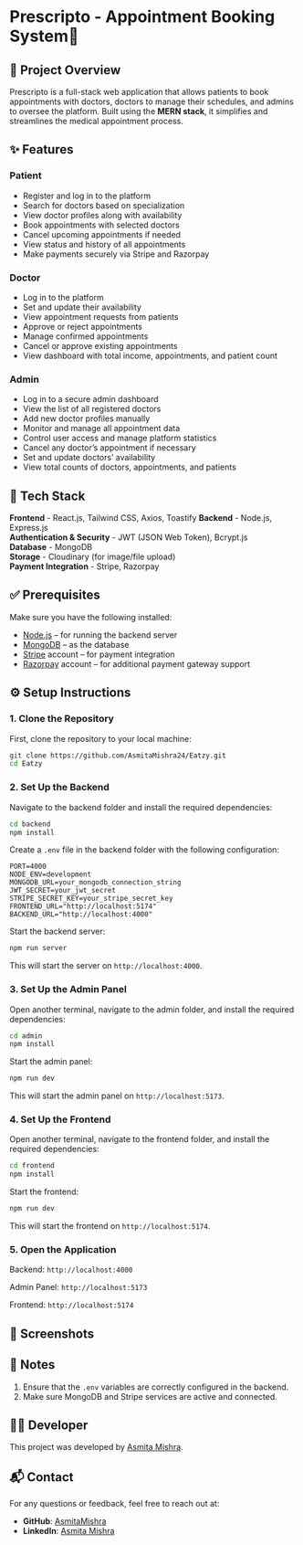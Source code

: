 # Prescripto - Appointment Booking System🏥

## 📝 Project Overview

Prescripto is a full-stack web application that allows patients to book appointments with doctors, doctors to manage their schedules, and admins to oversee the platform. Built using the **MERN stack**, it simplifies and streamlines the medical appointment process.

## ✨ Features

### Patient

- Register and log in to the platform
- Search for doctors based on specialization
- View doctor profiles along with availability
- Book appointments with selected doctors
- Cancel upcoming appointments if needed
- View status and history of all appointments
- Make payments securely via Stripe and Razorpay

### Doctor

- Log in to the platform
- Set and update their availability
- View appointment requests from patients
- Approve or reject appointments
- Manage confirmed appointments
- Cancel or approve existing appointments
- View dashboard with total income, appointments, and patient count

### Admin

- Log in to a secure admin dashboard
- View the list of all registered doctors
- Add new doctor profiles manually
- Monitor and manage all appointment data
- Control user access and manage platform statistics
- Cancel any doctor’s appointment if necessary
- Set and update doctors’ availability
- View total counts of doctors, appointments, and patients


## 🧰 Tech Stack

**Frontend** - React.js, Tailwind CSS, Axios, Toastify 
**Backend** - Node.js, Express.js  
**Authentication & Security** - JWT (JSON Web Token), Bcrypt.js  
**Database** - MongoDB  
**Storage** - Cloudinary (for image/file upload)  
**Payment Integration** - Stripe, Razorpay  


## ✅ Prerequisites
Make sure you have the following installed:
- [Node.js](https://nodejs.org/) – for running the backend server  
- [MongoDB](https://www.mongodb.com/) – as the database  
- [Stripe](https://stripe.com/docs/keys) account – for payment integration  
- [Razorpay](https://razorpay.com/docs/api/) account – for additional payment gateway support

## ⚙️ Setup Instructions

### 1. Clone the Repository
First, clone the repository to your local machine:
```bash
git clone https://github.com/AsmitaMishra24/Eatzy.git
cd Eatzy
```

### 2. Set Up the Backend
Navigate to the backend folder and install the required dependencies:
```bash
cd backend
npm install
```

Create a ```.env``` file in the backend folder with the following configuration:
```.env
PORT=4000
NODE_ENV=development
MONGODB_URL=your_mongodb_connection_string
JWT_SECRET=your_jwt_secret
STRIPE_SECRET_KEY=your_stripe_secret_key
FRONTEND_URL="http://localhost:5174"
BACKEND_URL="http://localhost:4000"
```

Start the backend server:
```bash
npm run server
```
This will start the server on ```http://localhost:4000```.


### 3. Set Up the Admin Panel
Open another terminal, navigate to the admin folder, and install the required dependencies:
```bash
cd admin
npm install
```

Start the admin panel:
```bash
npm run dev
```

This will start the admin panel on ```http://localhost:5173```.

### 4. Set Up the Frontend
Open another terminal, navigate to the frontend folder, and install the required dependencies:
```bash
cd frontend
npm install
```

Start the frontend:
```bash
npm run dev
```

This will start the frontend on ```http://localhost:5174```.

### 5. Open the Application

Backend: ```http://localhost:4000```

Admin Panel: ```http://localhost:5173```

Frontend: ```http://localhost:5174```

## 📸 Screenshots

  
## 📝 Notes

1. Ensure that the `.env` variables are correctly configured in the backend.
2. Make sure MongoDB and Stripe services are active and connected.

## 👩‍💻 Developer

This project was developed by [Asmita Mishra](https://github.com/AsmitaMishra24).

## 📬 Contact

For any questions or feedback, feel free to reach out at:
- **GitHub**: [AsmitaMishra](https://github.com/AsmitaMishra24)
- **LinkedIn**: [Asmita Mishra](https://www.linkedin.com/in/asmitamishra1/)
